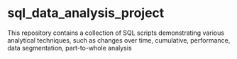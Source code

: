 # sql_data_analysis_project
This repository contains a collection of SQL scripts demonstrating various analytical techniques, such as changes over time, cumulative, performance, data segmentation, part-to-whole analysis
